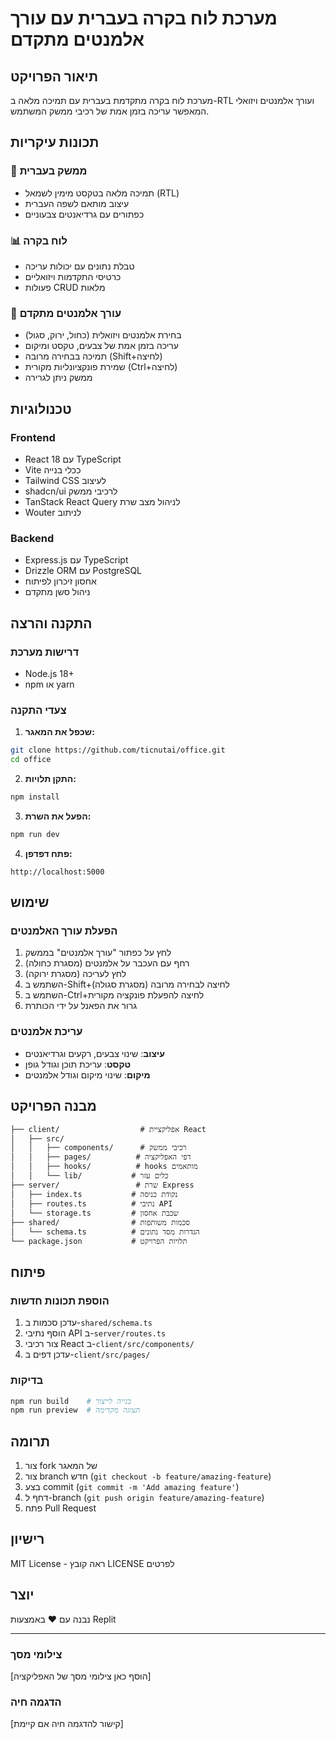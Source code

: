 # מערכת לוח בקרה בעברית עם עורך אלמנטים מתקדם

## תיאור הפרויקט

מערכת לוח בקרה מתקדמת בעברית עם תמיכה מלאה ב-RTL ועורך אלמנטים ויזואלי המאפשר עריכה בזמן אמת של רכיבי ממשק המשתמש.

## תכונות עיקריות

### 🎨 ממשק בעברית
- תמיכה מלאה בטקסט מימין לשמאל (RTL)
- עיצוב מותאם לשפה העברית
- כפתורים עם גרדיאנטים צבעוניים

### 📊 לוח בקרה
- טבלת נתונים עם יכולות עריכה
- כרטיסי התקדמות ויזואליים
- פעולות CRUD מלאות

### 🔧 עורך אלמנטים מתקדם
- בחירת אלמנטים ויזואלית (כחול, ירוק, סגול)
- עריכה בזמן אמת של צבעים, טקסט ומיקום
- תמיכה בבחירה מרובה (Shift+לחיצה)
- שמירת פונקציונליות מקורית (Ctrl+לחיצה)
- ממשק ניתן לגרירה

## טכנולוגיות

### Frontend
- React 18 עם TypeScript
- Vite ככלי בנייה
- Tailwind CSS לעיצוב
- shadcn/ui לרכיבי ממשק
- TanStack React Query לניהול מצב שרת
- Wouter לניתוב

### Backend
- Express.js עם TypeScript
- Drizzle ORM עם PostgreSQL
- אחסון זיכרון לפיתוח
- ניהול סשן מתקדם

## התקנה והרצה

### דרישות מערכת
- Node.js 18+ 
- npm או yarn

### צעדי התקנה

1. **שכפל את המאגר:**
```bash
git clone https://github.com/ticnutai/office.git
cd office
```

2. **התקן תלויות:**
```bash
npm install
```

3. **הפעל את השרת:**
```bash
npm run dev
```

4. **פתח דפדפן:**
```
http://localhost:5000
```

## שימוש

### הפעלת עורך האלמנטים
1. לחץ על כפתור "עורך אלמנטים" בממשק
2. רחף עם העכבר על אלמנטים (מסגרת כחולה)
3. לחץ לעריכה (מסגרת ירוקה)
4. השתמש ב-Shift+לחיצה לבחירה מרובה (מסגרת סגולה)
5. השתמש ב-Ctrl+לחיצה להפעלת פונקציה מקורית
6. גרור את הפאנל על ידי הכותרת

### עריכת אלמנטים
- **עיצוב**: שינוי צבעים, רקעים וגרדיאנטים
- **טקסט**: עריכת תוכן וגודל גופן
- **מיקום**: שינוי מיקום וגודל אלמנטים

## מבנה הפרויקט

```
├── client/                  # אפליקציית React
│   ├── src/
│   │   ├── components/      # רכיבי ממשק
│   │   ├── pages/          # דפי האפליקציה
│   │   ├── hooks/          # hooks מותאמים
│   │   └── lib/           # כלים עזר
├── server/                 # שרת Express
│   ├── index.ts           # נקודת כניסה
│   ├── routes.ts          # נתיבי API
│   └── storage.ts         # שכבת אחסון
├── shared/                # סכמות משותפות
│   └── schema.ts          # הגדרות מסד נתונים
└── package.json           # תלויות הפרויקט
```

## פיתוח

### הוספת תכונות חדשות
1. עדכן סכמות ב-`shared/schema.ts`
2. הוסף נתיבי API ב-`server/routes.ts`
3. צור רכיבי React ב-`client/src/components/`
4. עדכן דפים ב-`client/src/pages/`

### בדיקות
```bash
npm run build    # בנייה לייצור
npm run preview  # תצוגה מקדימה
```

## תרומה

1. צור fork של המאגר
2. צור branch חדש (`git checkout -b feature/amazing-feature`)
3. בצע commit (`git commit -m 'Add amazing feature'`)
4. דחף ל-branch (`git push origin feature/amazing-feature`)
5. פתח Pull Request

## רישיון

MIT License - ראה קובץ LICENSE לפרטים

## יוצר

נבנה עם ❤️ באמצעות Replit

---

### צילומי מסך

[הוסף כאן צילומי מסך של האפליקציה]

### הדגמה חיה

[קישור להדגמה חיה אם קיימת]
